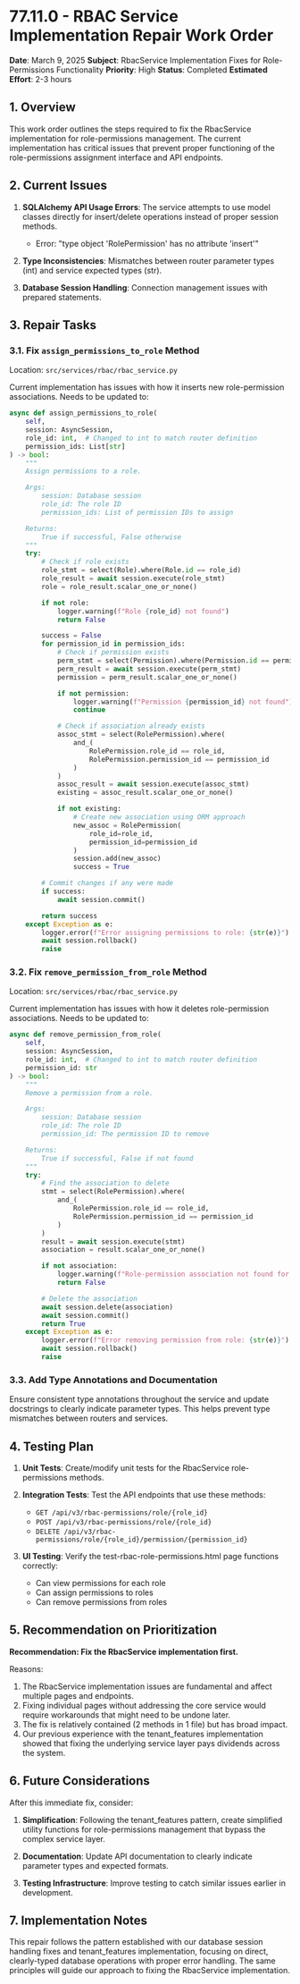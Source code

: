 # 77.11.0 - RBAC Service Implementation Repair Work Order

**Date**: March 9, 2025
**Subject**: RbacService Implementation Fixes for Role-Permissions Functionality
**Priority**: High
**Status**: Completed
**Estimated Effort**: 2-3 hours

## 1. Overview

This work order outlines the steps required to fix the RbacService implementation for role-permissions management. The current implementation has critical issues that prevent proper functioning of the role-permissions assignment interface and API endpoints.

## 2. Current Issues

1. **SQLAlchemy API Usage Errors**: The service attempts to use model classes directly for insert/delete operations instead of proper session methods.
   - Error: "type object 'RolePermission' has no attribute 'insert'"

2. **Type Inconsistencies**: Mismatches between router parameter types (int) and service expected types (str).

3. **Database Session Handling**: Connection management issues with prepared statements.

## 3. Repair Tasks

### 3.1. Fix `assign_permissions_to_role` Method

Location: `src/services/rbac/rbac_service.py`

Current implementation has issues with how it inserts new role-permission associations. Needs to be updated to:

```python
async def assign_permissions_to_role(
    self,
    session: AsyncSession,
    role_id: int,  # Changed to int to match router definition
    permission_ids: List[str]
) -> bool:
    """
    Assign permissions to a role.

    Args:
        session: Database session
        role_id: The role ID
        permission_ids: List of permission IDs to assign

    Returns:
        True if successful, False otherwise
    """
    try:
        # Check if role exists
        role_stmt = select(Role).where(Role.id == role_id)
        role_result = await session.execute(role_stmt)
        role = role_result.scalar_one_or_none()

        if not role:
            logger.warning(f"Role {role_id} not found")
            return False

        success = False
        for permission_id in permission_ids:
            # Check if permission exists
            perm_stmt = select(Permission).where(Permission.id == permission_id)
            perm_result = await session.execute(perm_stmt)
            permission = perm_result.scalar_one_or_none()

            if not permission:
                logger.warning(f"Permission {permission_id} not found")
                continue

            # Check if association already exists
            assoc_stmt = select(RolePermission).where(
                and_(
                    RolePermission.role_id == role_id,
                    RolePermission.permission_id == permission_id
                )
            )
            assoc_result = await session.execute(assoc_stmt)
            existing = assoc_result.scalar_one_or_none()

            if not existing:
                # Create new association using ORM approach
                new_assoc = RolePermission(
                    role_id=role_id,
                    permission_id=permission_id
                )
                session.add(new_assoc)
                success = True

        # Commit changes if any were made
        if success:
            await session.commit()

        return success
    except Exception as e:
        logger.error(f"Error assigning permissions to role: {str(e)}")
        await session.rollback()
        raise
```

### 3.2. Fix `remove_permission_from_role` Method

Location: `src/services/rbac/rbac_service.py`

Current implementation has issues with how it deletes role-permission associations. Needs to be updated to:

```python
async def remove_permission_from_role(
    self,
    session: AsyncSession,
    role_id: int,  # Changed to int to match router definition
    permission_id: str
) -> bool:
    """
    Remove a permission from a role.

    Args:
        session: Database session
        role_id: The role ID
        permission_id: The permission ID to remove

    Returns:
        True if successful, False if not found
    """
    try:
        # Find the association to delete
        stmt = select(RolePermission).where(
            and_(
                RolePermission.role_id == role_id,
                RolePermission.permission_id == permission_id
            )
        )
        result = await session.execute(stmt)
        association = result.scalar_one_or_none()

        if not association:
            logger.warning(f"Role-permission association not found for role_id={role_id}, permission_id={permission_id}")
            return False

        # Delete the association
        await session.delete(association)
        await session.commit()
        return True
    except Exception as e:
        logger.error(f"Error removing permission from role: {str(e)}")
        await session.rollback()
        raise
```

### 3.3. Add Type Annotations and Documentation

Ensure consistent type annotations throughout the service and update docstrings to clearly indicate parameter types. This helps prevent type mismatches between routers and services.

## 4. Testing Plan

1. **Unit Tests**: Create/modify unit tests for the RbacService role-permissions methods.

2. **Integration Tests**: Test the API endpoints that use these methods:
   - `GET /api/v3/rbac-permissions/role/{role_id}`
   - `POST /api/v3/rbac-permissions/role/{role_id}`
   - `DELETE /api/v3/rbac-permissions/role/{role_id}/permission/{permission_id}`

3. **UI Testing**: Verify the test-rbac-role-permissions.html page functions correctly:
   - Can view permissions for each role
   - Can assign permissions to roles
   - Can remove permissions from roles

## 5. Recommendation on Prioritization

**Recommendation: Fix the RbacService implementation first.**

Reasons:
1. The RbacService implementation issues are fundamental and affect multiple pages and endpoints.
2. Fixing individual pages without addressing the core service would require workarounds that might need to be undone later.
3. The fix is relatively contained (2 methods in 1 file) but has broad impact.
4. Our previous experience with the tenant_features implementation showed that fixing the underlying service layer pays dividends across the system.

## 6. Future Considerations

After this immediate fix, consider:

1. **Simplification**: Following the tenant_features pattern, create simplified utility functions for role-permissions management that bypass the complex service layer.

2. **Documentation**: Update API documentation to clearly indicate parameter types and expected formats.

3. **Testing Infrastructure**: Improve testing to catch similar issues earlier in development.

## 7. Implementation Notes

This repair follows the pattern established with our database session handling fixes and tenant_features implementation, focusing on direct, clearly-typed database operations with proper error handling. The same principles will guide our approach to fixing the RbacService implementation.
